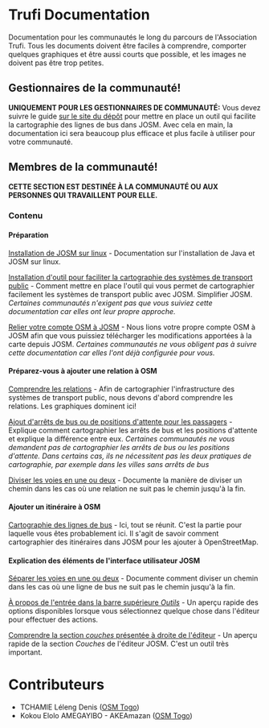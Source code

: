 # Trufi Documentation

Documentation pour les communautés le long du parcours de l'Association Trufi. Tous les documents doivent être faciles à comprendre, comporter quelques graphiques et être aussi courts que possible, et les images ne doivent pas être trop petites.

## Gestionnaires de la communauté!

**UNIQUEMENT POUR LES GESTIONNAIRES DE COMMUNAUTÉ:** Vous devez suivre le guide [sur le site du dépôt](https://github.com/trufi-association/routemapping_josmconfig) pour mettre en place un outil qui facilite la cartographie des lignes de bus dans JOSM. Avec cela en main, la documentation ici sera beaucoup plus efficace et plus facile à utiliser pour votre communauté.

## Membres de la communauté!

**CETTE SECTION EST DESTINÉE À LA COMMUNAUTÉ OU AUX PERSONNES QUI TRAVAILLENT POUR ELLE.**

### Contenu

#### Préparation

[Installation de JOSM sur linux](installing-josm-on-linux/index.md) - Documentation sur l'installation de Java et JOSM sur linux.

[Installation d'outil  pour faciliter la cartographie des systèmes de transport public](installing-mapping-tool/index.md) - Comment mettre en place l'outil qui vous permet de cartographier facilement les systèmes de transport public avec JOSM. Simplifier JOSM. _Certaines communautés n'exigent pas que vous suiviez cette documentation car elles ont leur propre approche._

[Relier votre compte OSM à JOSM](oauth-josm/index.md) - Nous lions votre propre compte OSM à JOSM afin que vous puissiez télécharger les modifications apportées à la carte depuis JOSM. _Certaines communautés ne vous obligent pas à suivre cette documentation car elles l'ont déjà configurée pour vous._

#### Préparez-vous à ajouter une relation à OSM

[Comprendre les relations](understanding-relations/index.md) - Afin de cartographier l'infrastructure des systèmes de transport public, nous devons d'abord comprendre les relations. Les graphiques dominent ici!

[Ajout d'arrêts de bus ou de positions d'attente pour les passagers](adding-bus-stops/index.md) - Explique comment cartographier les arrêts de bus et les positions d'attente et explique la différence entre eux. _Certaines communautés ne vous demandent pas de cartographier les arrêts de bus ou les positions d'attente. Dans certains cas, ils ne nécessitent pas les deux pratiques de cartographie, par exemple dans les villes sans arrêts de bus_

[Diviser les voies en une ou deux](split-ways/index.md) - Documente la manière de diviser un chemin dans les cas où une relation ne suit pas le chemin jusqu'à la fin.

#### Ajouter un itinéraire à OSM

[Cartographie des lignes de bus](mapping-routes/index.md) - Ici, tout se réunit. C'est la partie pour laquelle vous êtes probablement ici. Il s'agit de savoir comment cartographier des itinéraires dans JOSM pour les ajouter à OpenStreetMap.

#### Explication des éléments de l'interface utilisateur JOSM

[Séparer les voies en une ou deux](split-ways/index.md) - Documente comment diviser un chemin dans les cas où une ligne de bus ne suit pas le chemin jusqu'à la fin.

[À propos de l'entrée dans la barre supérieure _Outils_](josm-tools/index.md) - Un aperçu rapide des options disponibles lorsque vous sélectionnez quelque chose dans l'éditeur pour effectuer des actions.

[Comprendre la section _couches_ présentée à droite de l'éditeur](josm-editor-layers/index.md) - Un aperçu rapide de la section _Couches_ de l'éditeur JOSM. C'est un outil très important.

# Contributeurs

- TCHAMIE Léleng Denis ([OSM Togo](https://openstreetmap.tg/))
- Kokou Elolo AMEGAYIBO - AKEAmazan ([OSM Togo](https://openstreetmap.tg/))
